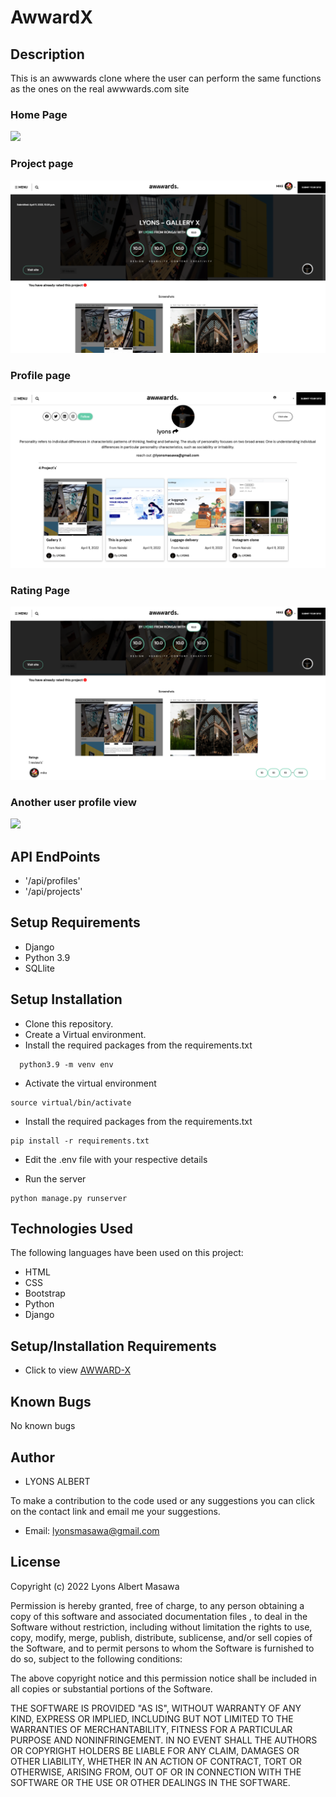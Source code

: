 # AwwardX

## Description
This is an awwwards clone where the user can perform the same functions as the ones on the real awwwards.com site

### Home Page
<img src="login.png"> 

### Project page
<img src="proj.png">

### Profile page
<img src="prof.png">

### Rating Page
<img src="rt.png">

### Another user profile view
<img src="another.png"> 

## API EndPoints

- '/api/profiles'
- '/api/projects'

## Setup Requirements

- Django 
- Python 3.9
- SQLlite
 
## Setup Installation

- Clone this repository.
- Create a Virtual environment.
- Install the required packages from the requirements.txt

```
  python3.9 -m venv env
```

- Activate the virtual environment

```
source virtual/bin/activate
```
- Install the required packages from the requirements.txt

``` 
pip install -r requirements.txt
```

- Edit the .env file with your respective details

- Run the server

```
python manage.py runserver
```

## Technologies Used

The following languages have been used on this project:

- HTML
- CSS
- Bootstrap
- Python
- Django

## Setup/Installation Requirements

- Click to view <a target="_blank" href="https://awwwardxl.herokuapp.com/">AWWARD-X</a>
    
## Known Bugs

No known bugs

## Author
- LYONS ALBERT

To make a contribution to the code used or any suggestions you can click on the contact link and email me your suggestions.

- Email: lyonsmasawa@gmail.com

## License

Copyright (c) 2022 Lyons Albert Masawa

Permission is hereby granted, free of charge, to any person obtaining a copy
of this software and associated documentation files , to deal
in the Software without restriction, including without limitation the rights
to use, copy, modify, merge, publish, distribute, sublicense, and/or sell
copies of the Software, and to permit persons to whom the Software is
furnished to do so, subject to the following conditions:

The above copyright notice and this permission notice shall be included in all
copies or substantial portions of the Software.

THE SOFTWARE IS PROVIDED "AS IS", WITHOUT WARRANTY OF ANY KIND, EXPRESS OR
IMPLIED, INCLUDING BUT NOT LIMITED TO THE WARRANTIES OF MERCHANTABILITY,
FITNESS FOR A PARTICULAR PURPOSE AND NONINFRINGEMENT. IN NO EVENT SHALL THE
AUTHORS OR COPYRIGHT HOLDERS BE LIABLE FOR ANY CLAIM, DAMAGES OR OTHER
LIABILITY, WHETHER IN AN ACTION OF CONTRACT, TORT OR OTHERWISE, ARISING FROM,
OUT OF OR IN CONNECTION WITH THE SOFTWARE OR THE USE OR OTHER DEALINGS IN THE
SOFTWARE.
